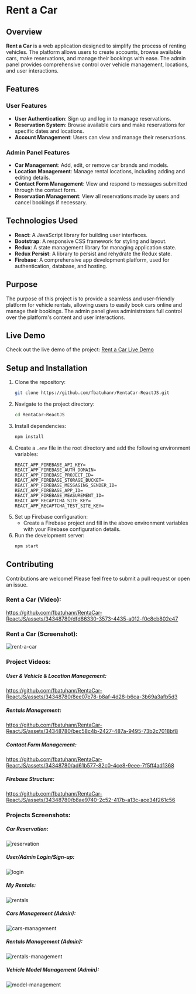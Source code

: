 # Rent a Car

## Overview

**Rent a Car** is a web application designed to simplify the process of renting vehicles. The platform allows users to create accounts, browse available cars, make reservations, and manage their bookings with ease. The admin panel provides comprehensive control over vehicle management, locations, and user interactions.

## Features

### User Features
- **User Authentication**: Sign up and log in to manage reservations.
- **Reservation System**: Browse available cars and make reservations for specific dates and locations.
- **Account Management**: Users can view and manage their reservations.

### Admin Panel Features
- **Car Management**: Add, edit, or remove car brands and models.
- **Location Management**: Manage rental locations, including adding and editing details.
- **Contact Form Management**: View and respond to messages submitted through the contact form.
- **Reservation Management**: View all reservations made by users and cancel bookings if necessary.

## Technologies Used

- **React**: A JavaScript library for building user interfaces.
- **Bootstrap**: A responsive CSS framework for styling and layout.
- **Redux**: A state management library for managing application state.
- **Redux Persist**: A library to persist and rehydrate the Redux state.
- **Firebase**: A comprehensive app development platform, used for authentication, database, and hosting.

## Purpose

The purpose of this project is to provide a seamless and user-friendly platform for vehicle rentals, allowing users to easily book cars online and manage their bookings. The admin panel gives administrators full control over the platform's content and user interactions.


## Live Demo

Check out the live demo of the project: [Rent a Car Live Demo](https://rentacar-reactjs.vercel.app/)

## Setup and Installation

1. Clone the repository:
    ```bash
    git clone https://github.com/fbatuhanr/RentaCar-ReactJS.git
    ```
2. Navigate to the project directory:
    ```bash
    cd RentaCar-ReactJS
    ```
3. Install dependencies:
    ```bash
    npm install
    ```
4. Create a `.env` file in the root directory and add the following environment variables:
    ```plaintext
    REACT_APP_FIREBASE_API_KEY=
    REACT_APP_FIREBASE_AUTH_DOMAIN=
    REACT_APP_FIREBASE_PROJECT_ID=
    REACT_APP_FIREBASE_STORAGE_BUCKET=
    REACT_APP_FIREBASE_MESSAGING_SENDER_ID=
    REACT_APP_FIREBASE_APP_ID=
    REACT_APP_FIREBASE_MEASUREMENT_ID=
    REACT_APP_RECAPTCHA_SITE_KEY=
    REACT_APP_RECAPTCHA_TEST_SITE_KEY=
    ```
5. Set up Firebase configuration:
    - Create a Firebase project and fill in the above environment variables with your Firebase configuration details.
6. Run the development server:
    ```bash
    npm start
    ```

## Contributing

Contributions are welcome! Please feel free to submit a pull request or open an issue.

### Rent a Car (Video):
https://github.com/fbatuhanr/RentaCar-ReactJS/assets/34348780/dfd86330-3573-4435-a012-f0c8cb802e47

### Rent a Car (Screenshot):
![rent-a-car](https://github.com/fbatuhanr/RentaCar-ReactJS/assets/34348780/33b709f4-e6ca-468a-8c49-c602151f8e70)


### Project Videos:

##### User & Vehicle & Location Management:
https://github.com/fbatuhanr/RentaCar-ReactJS/assets/34348780/8ee07e78-b8af-4d28-b6ca-3b69a3afb5d3

##### Rentals Management:
https://github.com/fbatuhanr/RentaCar-ReactJS/assets/34348780/bec58c4b-2427-487a-9495-73b2c7018bf8

##### Contact Form Management:
https://github.com/fbatuhanr/RentaCar-ReactJS/assets/34348780/ad61b577-82c0-4ce8-9eee-7f5ff4ad1368

##### Firebase Structure:
https://github.com/fbatuhanr/RentaCar-ReactJS/assets/34348780/b8ae9740-2c52-417b-a13c-ace34f261c56 

### Projects Screenshots:

##### Car Reservation:
![reservation](https://github.com/fbatuhanr/RentaCar-ReactJS/assets/34348780/1e27d38f-74ba-4018-b64a-fa16c2bc872a)

##### User/Admin Login/Sign-up:
![login](https://github.com/fbatuhanr/RentaCar-ReactJS/assets/34348780/23a377f2-fc75-44f5-aa83-e24e8e03bb75)

##### My Rentals:
![rentals](https://github.com/fbatuhanr/RentaCar-ReactJS/assets/34348780/6a1a95f7-4693-40ce-abbe-28af4df24103)

##### Cars Management (Admin):
![cars-management](https://github.com/fbatuhanr/RentaCar-ReactJS/assets/34348780/09c475ce-ebe4-4db7-919f-0d09e6f1f0cd)

##### Rentals Management (Admin):
![rentals-management](https://github.com/fbatuhanr/RentaCar-ReactJS/assets/34348780/10f554f2-9936-4526-9d26-93e1ade5feba)

##### Vehicle Model Management (Admin):
![model-management](https://github.com/fbatuhanr/RentaCar-ReactJS/assets/34348780/c7eb16b9-7dab-4995-8acc-0c5d3ee8ee6e)
